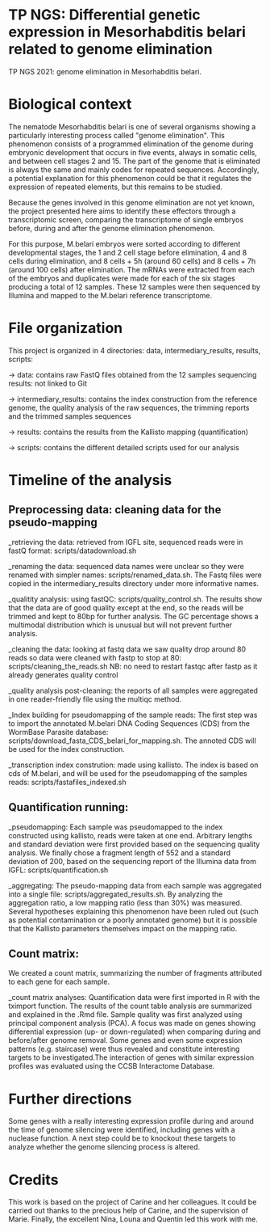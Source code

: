 # TP NGS: Differential genetic expression in Mesorhabditis belari related to genome elimination

TP NGS 2021: genome elimination in Mesorhabditis belari.

# Biological context

The nematode Mesorhabditis belari is one of several organisms showing a particularly interesting process called "genome elimination". This phenomenon consists of a programmed elimination of the genome during embryonic development that occurs in five events, always in somatic cells, and between cell stages 2 and 15. The part of the genome that is eliminated is always the same and mainly codes for repeated sequences. Accordingly, a potential explanation for this phenomenon could be that it regulates the expression of repeated elements, but this remains to be studied. 

Because the genes involved in this genome elimination are not yet known, the project presented here aims to identify these effectors through a transcriptomic screen, comparing the transcriptome of single embryos before, during and after the genome elimination phenomenon. 

For this purpose, M.belari embryos were sorted according to different developmental stages, the 1 and 2 cell stage before elimination, 4 and 8 cells during elimination, and 8 cells + 5h (around 60 cells) and 8 cells + 7h (around 100 cells) after elimination.
The mRNAs were extracted from each of the embryos and duplicates were made for each of the six stages producing a total of 12 samples. These 12 samples were then sequenced by Illumina and mapped to the M.belari reference transcriptome.

# File organization

This project is organized in 4 directories: data, intermediary_results, results, scripts:

-> data: contains raw FastQ files obtained from the 12 samples sequencing
results: not linked to Git

-> intermediary_results: contains the index construction from the reference genome, the quality analysis of the raw sequences, the trimming reports and the trimmed samples sequences 

-> results: contains the results from the Kallisto mapping (quantification) 

-> scripts: contains the different detailed scripts used for our analysis

# Timeline of the analysis

## Preprocessing data: cleaning data for the pseudo-mapping

_retrieving the data: retrieved from IGFL site, sequenced reads were in fastQ format: scripts/datadownload.sh

_renaming the data: sequenced data names were unclear so they were renamed with simpler names: scripts/renamed_data.sh. The  Fastq files were copied in the intermediary_results directory under more informative names.

_qualitity analysis: using fastQC: scripts/quality_control.sh. The results show that the data are of good quality except at the end, so the reads will be trimmed and kept to 80bp for further analysis. The GC percentage shows a multimodal distribution which is unusual but will not prevent further analysis.

_cleaning the data: looking at fastq data we saw quality drop around 80 reads so data were cleaned with fastp to stop at 80: scripts/cleaning_the_reads.sh
NB: no need to restart fastqc after fastp as it already generates quality control

_quality analysis post-cleaning: the reports of all samples were aggregated in one reader-friendly file using the multiqc method.

_Index building for pseudomapping of the sample reads: The first step was to import the annotated M.belari DNA Coding Sequences (CDS) from the WormBase Parasite database: scripts/download_fasta_CDS_belari_for_mapping.sh. The annoted CDS will be used for the index construction.

_transcription index constrution: made using kallisto. The index is based on cds  of M.belari, and will be used for the pseudomapping of the samples reads: scripts/fastafiles_indexed.sh

## Quantification running: 

_pseudomapping: Each sample was pseudomapped to the index constructed using kallisto, reads were taken at one end. Arbitrary lengths and standard deviation were first provided based on the sequencing quality analysis. We finally chose a fragment length of 552 and a standard deviation of 200, based on the sequencing report of the Illumina data from IGFL: scripts/quantification.sh

_aggregating: The pseudo-mapping data from each sample was aggregated into a single file: scripts/aggregated_results.sh. By analyzing the aggregation ratio, a low mapping ratio (less than 30%) was measured. Several hypotheses explaining this phenomenon have been ruled out (such as potential contamination or a poorly annotated genome) but it is possible that the Kallisto parameters themselves impact on the mapping ratio.

## Count matrix: 

We created a count matrix, summarizing the number of fragments attributed to each gene for each sample.  

_count matrix analyses: Quantification data were first imported in R with the tximport function. The results of the count table analysis are summarized and explained in the .Rmd file. Sample quality was first analyzed using principal component analysis (PCA). A focus was made on genes showing differential expression (up- or down-regulated) when comparing during and before/after genome removal. Some genes and even some expression patterns (e.g. staircase) were thus revealed and constitute interesting targets to be investigated.The interaction of genes with similar expression profiles was evaluated using the CCSB Interactome Database. 

# Further directions

Some genes with a really interesting expression profile during and around the time of genome silencing were identified, including genes with a nuclease function. A next step could be to knockout these targets to analyze whether the genome silencing process is altered.  

# Credits

This work is based on the project of Carine and her colleagues. It could be carried out thanks to the precious help of Carine, and the supervision of Marie. Finally, the excellent Nina, Louna and Quentin led this work with me. 




